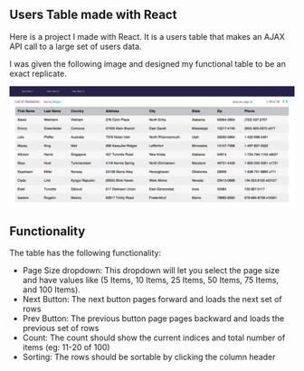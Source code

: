 ## Users Table made with React

Here is a project I made with React. It is a users table that makes an AJAX API call to a large set of users data. 

I was given the following image and designed my functional table to be an exact replicate.

![Screenshot](UI_UX_Users_Table.png)

## Functionality
The table has the following functionality:

* Page Size dropdown: This dropdown will let you select the page size and have values like (5 Items, 10 Items, 25 Items, 50 Items, 75 Items, and 100 Items).
* Next Button: The next button pages forward and loads the next set of rows
* Prev Button: The previous button page pages backward and loads the previous set of rows
* Count: The count should show the current indices and total number of items (eg: 11-20 of 100)
* Sorting: The rows should be sortable by clicking the column header



